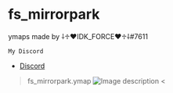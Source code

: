 # fs_mirrorpark
ymaps made by ⸸♱♥IDK_FORCE♥♱⸸#7611

```My Discord```
- [Discord](https://discord.gg/UFng7DWnWP)


>fs_mirrorpark.ymap
![Image description](https://cdn.discordapp.com/attachments/784243374269661195/967465674215661598/unknown.png)
<
